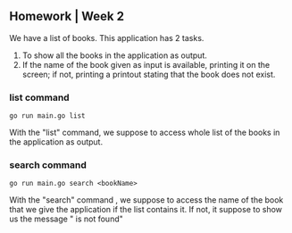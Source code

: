 ## Homework | Week 2

We have a list of books. This application has 2 tasks.
1. To show all the books in the application as output.
2. If the name of the book given as input is available, printing it on the screen; if not, printing a printout stating that the book does not exist.

### list command
```
go run main.go list
```
With the "list" command, we suppose to access whole list of the books in the application as output.

### search command 
```
go run main.go search <bookName>
```
With the "search" command , we suppose to access the name of the book that we give the application if the list contains it. 
If not, it suppose to show us the message "<bookName> is not found"

